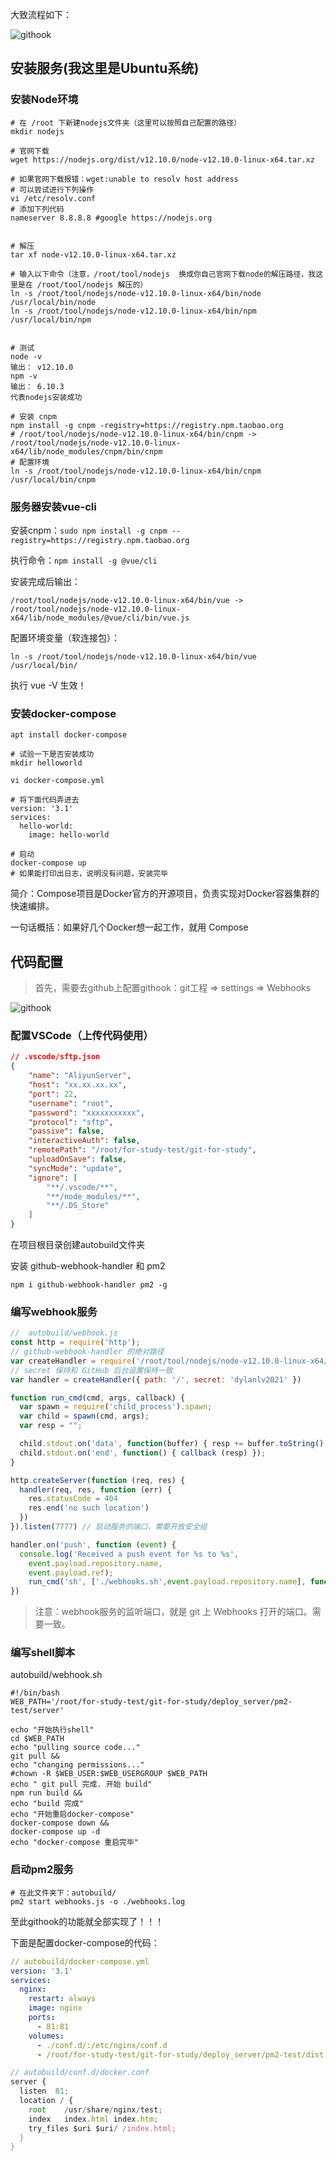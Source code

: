 大致流程如下：

![githook](assets/githook.png)



## 安装服务(我这里是Ubuntu系统)

### 安装Node环境

```shell
# 在 /root 下新建nodejs文件夹（这里可以按照自己配置的路径）
mkdir nodejs

# 官网下载
wget https://nodejs.org/dist/v12.10.0/node-v12.10.0-linux-x64.tar.xz

# 如果官网下载报错：wget:unable to resolv host address
# 可以尝试进行下列操作
vi /etc/resolv.conf
# 添加下列代码
nameserver 8.8.8.8 #google https://nodejs.org


# 解压
tar xf node-v12.10.0-linux-x64.tar.xz

# 输入以下命令（注意，/root/tool/nodejs  换成你自己官网下载node的解压路径，我这里是在 /root/tool/nodejs 解压的）
ln -s /root/tool/nodejs/node-v12.10.0-linux-x64/bin/node /usr/local/bin/node
ln -s /root/tool/nodejs/node-v12.10.0-linux-x64/bin/npm /usr/local/bin/npm


# 测试
node -v
输出： v12.10.0
npm -v
输出： 6.10.3
代表nodejs安装成功

# 安装 cnpm
npm install -g cnpm -registry=https://registry.npm.taobao.org
# /root/tool/nodejs/node-v12.10.0-linux-x64/bin/cnpm -> /root/tool/nodejs/node-v12.10.0-linux-x64/lib/node_modules/cnpm/bin/cnpm
# 配置环境
ln -s /root/tool/nodejs/node-v12.10.0-linux-x64/bin/cnpm /usr/local/bin/cnpm
```



### 服务器安装vue-cli

安装cnpm：`sudo npm install -g cnpm --registry=https://registry.npm.taobao.org`

执行命令：`npm install -g @vue/cli`

安装完成后输出：

```shell
/root/tool/nodejs/node-v12.10.0-linux-x64/bin/vue -> /root/tool/nodejs/node-v12.10.0-linux-x64/lib/node_modules/@vue/cli/bin/vue.js
```

配置环境变量（软连接包）：

```shell
ln -s /root/tool/nodejs/node-v12.10.0-linux-x64/bin/vue /usr/local/bin/
```

执行 vue -V 生效！



### 安装docker-compose

```shell
apt install docker-compose

# 试验一下是否安装成功
mkdir helloworld

vi docker-compose.yml

# 将下面代码弄进去
version: '3.1'
services:
  hello-world:
    image: hello-world

# 启动
docker-compose up
# 如果能打印出日志，说明没有问题，安装完毕
```

简介：Compose项目是Docker官方的开源项目，负责实现对Docker容器集群的快速编排。

一句话概括：如果好几个Docker想一起工作，就用 Compose



## 代码配置

> 首先，需要去github上配置githook：git工程 => settings => Webhooks



![githook](assets/githook2.png)



### 配置VSCode（上传代码使用）

```json
// .vscode/sftp.json
{
    "name": "AliyunServer",
    "host": "xx.xx.xx.xx",
    "port": 22,     
    "username": "root",
    "password": "xxxxxxxxxxx", 
    "protocol": "sftp", 
    "passive": false,
    "interactiveAuth": false,
    "remotePath": "/root/for-study-test/git-for-study",    
    "uploadOnSave": false, 
    "syncMode": "update",
    "ignore": [            
        "**/.vscode/**",
        "**/node_modules/**",
        "**/.DS_Store"
    ]
}
```



在项目根目录创建autobuild文件夹

安装 github-webhook-handler 和 pm2

```shell
npm i github-webhook-handler pm2 -g
```



### **编写webhook服务**

```js
//  autobuild/webhook.js
const http = require('http');
// github-webhook-handler 的绝对路径
var createHandler = require('/root/tool/nodejs/node-v12.10.0-linux-x64/lib/node_modules/github-webhook-handler')
// secret 保持和 GitHub 后台设置保持一致
var handler = createHandler({ path: '/', secret: 'dylanlv2021' })

function run_cmd(cmd, args, callback) {
  var spawn = require('child_process').spawn;
  var child = spawn(cmd, args);
  var resp = "";

  child.stdout.on('data', function(buffer) { resp += buffer.toString(); });
  child.stdout.on('end', function() { callback (resp) });
}

http.createServer(function (req, res) {
  handler(req, res, function (err) {
    res.statusCode = 404
    res.end('no such location')
  })
}).listen(7777) // 启动服务的端口，需要开放安全组

handler.on('push', function (event) {
  console.log('Received a push event for %s to %s',
    event.payload.repository.name,
    event.payload.ref);
    run_cmd('sh', ['./webhooks.sh',event.payload.repository.name], function(text){ console.log(text) });
})
```



> 注意：webhook服务的监听端口，就是 git 上 Webhooks 打开的端口。需要一致。



### **编写shell脚本**

autobuild/webhook.sh

```shell
#!/bin/bash
WEB_PATH='/root/for-study-test/git-for-study/deploy_server/pm2-test/server'

echo "开始执行shell"
cd $WEB_PATH
echo "pulling source code..."
git pull &&
echo "changing permissions..."
#chown -R $WEB_USER:$WEB_USERGROUP $WEB_PATH
echo " git pull 完成. 开始 build"
npm run build &&
echo "build 完成"
echo "开始重启docker-compose"
docker-compose down &&
docker-compose up -d
echo "docker-compose 重启完毕"
```



### **启动pm2服务**

```shell
# 在此文件夹下：autobuild/ 
pm2 start webhooks.js -o ./webhooks.log
```



至此githook的功能就全部实现了！！！

下面是配置docker-compose的代码：

```yaml
// autobuild/docker-compose.yml
version: '3.1'
services:
  nginx:
    restart: always
    image: nginx
    ports:
      - 81:81
    volumes:
      - ./conf.d/:/etc/nginx/conf.d
      - /root/for-study-test/git-for-study/deploy_server/pm2-test/dist:/usr/share/nginx/test/
```

```js
// autobuild/conf.d/docker.conf
server {
  listen  81;
  location / {
    root    /usr/share/nginx/test;
    index   index.html index.htm;
    try_files $uri $uri/ /index.html;
  }
}
```













